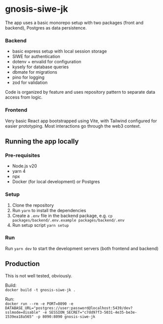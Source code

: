 # gnosis-siwe-jk

The app uses a basic monorepo setup with two packages (front and backend), Postgres as data persistence.

### Backend

- basic express setup with local session storage
- SIWE for authentication
- dotenv + envalid for configuration
- kysely for database queries
- dbmate for migrations
- pino for logging
- zod for validation

Code is organized by feature and uses repository pattern to separate data access from logic.

### Frontend

Very basic React app bootstrapped using Vite, with Tailwind configured for easier prototyping. Most interactions go
through the web3 context.

## Running the app locally

### Pre-requisites

- Node.js v20
- yarn 4
- npx
- Docker (for local development) or Postgres

### Setup

1. Clone the repository
2. Run `yarn` to install the dependencies
3. Create a `.env` file in the backend package, e.g. `cp packages/backend/.env.example packages/backend/.env`
4. Run setup script `yarn setup`

### Run

Run `yarn dev` to start the development servers (both frontend and backend)

## Production

This is not well tested, obviously.

Build:  
`docker build -t gnosis-siwe-jk .`

Run:  
`docker run --rm -e PORT=8090 -e DATABASE_URL="postgres://user:password@localhost:5439/dev?sslmode=disable" -e SESSION_SECRET="c7dd97f3-5031-4e35-be3e-1539ea18a565" -p 8090:8090 gnosis-siwe-jk`
